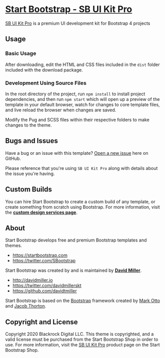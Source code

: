 # [Start Bootstrap - SB UI Kit Pro](https://shop.startbootstrap.com/products/sb-ui-kit-pro/)

[SB UI Kit Pro](https://shop.startbootstrap.com/products/sb-ui-kit-pro/) is a  premium UI development kit for Bootstrap 4 projects

## Usage

### Basic Usage

After downloading, edit the HTML and CSS files included in the `dist` folder included with the download package.

### Development Using Source Files

In the root directory of the project, run `npm install` to install project dependencies, and then run `npm start` which will open up a preview of the template in your default browser, watch for changes to core template files, and live reload the browser when changes are saved.

Modify the Pug and SCSS files within their respective folders to make changes to the theme.

## Bugs and Issues

Have a bug or an issue with this template? [Open a new issue](https://github.com/StartBootstrap/pro-feedback/issues) here on GitHub.

Please reference that you're using `SB UI Kit Pro`
along with details about the issue you're having.

## Custom Builds

You can hire Start Bootstrap to create a custom build of any template, or create something from scratch using Bootstrap. For more information, visit the **[custom design services page](https://startbootstrap.com/bootstrap-design-services/)**.

## About

Start Bootstrap develops free and premium Bootstrap templates and themes.

* https://startbootstrap.com
* https://twitter.com/SBootstrap

Start Bootstrap was created by and is maintained by **[David Miller](http://davidmiller.io/)**.

* http://davidmiller.io
* https://twitter.com/davidmillerskt
* https://github.com/davidtmiller

Start Bootstrap is based on the [Bootstrap](http://getbootstrap.com/) framework created by [Mark Otto](https://twitter.com/mdo) and [Jacob Thorton](https://twitter.com/fat).

## Copyright and License

Copyright 2020 Blackrock Digital LLC. This theme is copyrighted, and a valid license must be purchased from the Start Bootstrap Shop in order to use. For more information, visit the [SB UI Kit Pro](https://shop.startbootstrap.com/products/sb-ui-kit-pro/) product page on the Start Bootstrap Shop.
